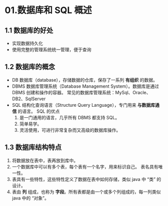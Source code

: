 # 01.数据库和 SQL 概述

## 1.1 数据库的好处

- 实现数据持久化
- 使用完整的管理系统统一管理，便于查询

## 1.2 数据库的概念

- DB
  数据库（database），存储数据的仓库，保存了一系列 **有组织** 的数据。
- DBMS
  数据库管理系统（Database Management System）。数据库是通过 DBMS 创建和操作的容器。
  常见的数据库管理系统：MySql、Oracle、DB2、SqlServer
- SQL
  结构化查询语言（Structure Query Language），专门用来 **与数据库通信** 的语言。
  SQL 的优点
  1. 是一门通用的语言，几乎所有 DBMS 都支持 SQL。
  2. 简单易学。
  3. 灵活使用，可进行非常复杂而又高级的数据库操作。

## 1.3 数据库结构特点

1. 将数据放在表中，表再放到库中。
2. 一个数据库中可以有多个表，每个表有一个名字，用来标识自己。
   表名具有唯一性。
3. 表具有一些特性，这些特性定义了数据在表中如何存储，类似 java 中 “类” 的设计。
4. 表由 **列** 组成，也称为 **字段**。所有表都是由一个或多个列组成的，每一列类似 java 中的 “对象”。
